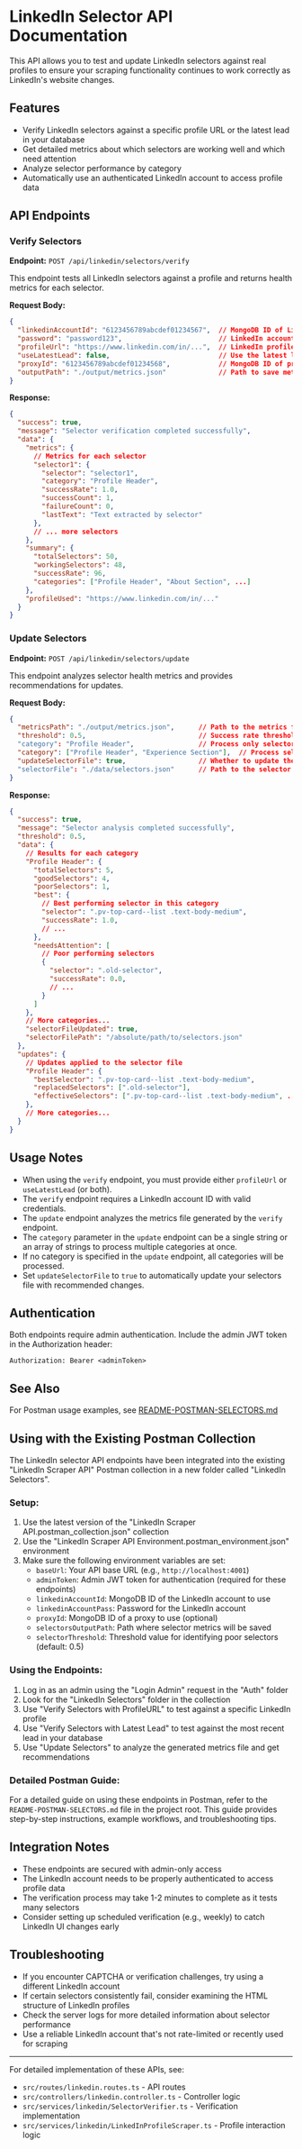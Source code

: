 # LinkedIn Selector API Documentation

This API allows you to test and update LinkedIn selectors against real profiles to ensure your scraping functionality continues to work correctly as LinkedIn's website changes.

## Features

- Verify LinkedIn selectors against a specific profile URL or the latest lead in your database
- Get detailed metrics about which selectors are working well and which need attention
- Analyze selector performance by category
- Automatically use an authenticated LinkedIn account to access profile data

## API Endpoints

### Verify Selectors

**Endpoint:** `POST /api/linkedin/selectors/verify`

This endpoint tests all LinkedIn selectors against a profile and returns health metrics for each selector.

**Request Body:**

```json
{
  "linkedinAccountId": "6123456789abcdef01234567",  // MongoDB ID of LinkedIn account
  "password": "password123",                        // LinkedIn account password
  "profileUrl": "https://www.linkedin.com/in/...",  // LinkedIn profile URL to test against (optional if useLatestLead is true)
  "useLatestLead": false,                           // Use the latest lead with a LinkedIn URL in the database (optional if profileUrl is provided)
  "proxyId": "6123456789abcdef01234568",            // MongoDB ID of proxy to use (optional)
  "outputPath": "./output/metrics.json"             // Path to save metrics to a file (optional)
}
```

**Response:**

```json
{
  "success": true,
  "message": "Selector verification completed successfully",
  "data": {
    "metrics": {
      // Metrics for each selector
      "selector1": {
        "selector": "selector1",
        "category": "Profile Header",
        "successRate": 1.0,
        "successCount": 1,
        "failureCount": 0,
        "lastText": "Text extracted by selector"
      },
      // ... more selectors
    },
    "summary": {
      "totalSelectors": 50,
      "workingSelectors": 48,
      "successRate": 96,
      "categories": ["Profile Header", "About Section", ...]
    },
    "profileUsed": "https://www.linkedin.com/in/..."
  }
}
```

### Update Selectors

**Endpoint:** `POST /api/linkedin/selectors/update`

This endpoint analyzes selector health metrics and provides recommendations for updates.

**Request Body:**

```json
{
  "metricsPath": "./output/metrics.json",      // Path to the metrics file generated by the verify endpoint (required)
  "threshold": 0.5,                            // Success rate threshold for considering a selector healthy (0-1, default: 0.5)
  "category": "Profile Header",                // Process only selectors in this category (optional)
  "category": ["Profile Header", "Experience Section"],  // Process selectors in multiple categories (optional)
  "updateSelectorFile": true,                  // Whether to update the selector file with recommendations (default: true)
  "selectorFile": "./data/selectors.json"      // Path to the selector file to update (optional, required if updateSelectorFile is true)
}
```

**Response:**

```json
{
  "success": true,
  "message": "Selector analysis completed successfully",
  "threshold": 0.5,
  "data": {
    // Results for each category
    "Profile Header": {
      "totalSelectors": 5,
      "goodSelectors": 4,
      "poorSelectors": 1,
      "best": {
        // Best performing selector in this category
        "selector": ".pv-top-card--list .text-body-medium",
        "successRate": 1.0,
        // ...
      },
      "needsAttention": [
        // Poor performing selectors
        {
          "selector": ".old-selector",
          "successRate": 0.0,
          // ...
        }
      ]
    },
    // More categories...
    "selectorFileUpdated": true,
    "selectorFilePath": "/absolute/path/to/selectors.json"
  },
  "updates": {
    // Updates applied to the selector file
    "Profile Header": {
      "bestSelector": ".pv-top-card--list .text-body-medium",
      "replacedSelectors": [".old-selector"],
      "effectiveSelectors": [".pv-top-card--list .text-body-medium", ...]
    },
    // More categories...
  }
}
```

## Usage Notes

- When using the `verify` endpoint, you must provide either `profileUrl` or `useLatestLead` (or both).
- The `verify` endpoint requires a LinkedIn account ID with valid credentials.
- The `update` endpoint analyzes the metrics file generated by the `verify` endpoint.
- The `category` parameter in the `update` endpoint can be a single string or an array of strings to process multiple categories at once.
- If no category is specified in the `update` endpoint, all categories will be processed.
- Set `updateSelectorFile` to `true` to automatically update your selectors file with recommended changes.

## Authentication

Both endpoints require admin authentication. Include the admin JWT token in the Authorization header:

```
Authorization: Bearer <adminToken>
```

## See Also

For Postman usage examples, see [README-POSTMAN-SELECTORS.md](README-POSTMAN-SELECTORS.md)

## Using with the Existing Postman Collection

The LinkedIn selector API endpoints have been integrated into the existing "LinkedIn Scraper API" Postman collection in a new folder called "LinkedIn Selectors".

### Setup:

1. Use the latest version of the "LinkedIn Scraper API.postman_collection.json" collection
2. Use the "LinkedIn Scraper API Environment.postman_environment.json" environment
3. Make sure the following environment variables are set:
   - `baseUrl`: Your API base URL (e.g., `http://localhost:4001`)
   - `adminToken`: Admin JWT token for authentication (required for these endpoints)
   - `linkedinAccountId`: MongoDB ID of the LinkedIn account to use
   - `linkedinAccountPass`: Password for the LinkedIn account
   - `proxyId`: MongoDB ID of a proxy to use (optional)
   - `selectorsOutputPath`: Path where selector metrics will be saved
   - `selectorThreshold`: Threshold value for identifying poor selectors (default: 0.5)

### Using the Endpoints:

1. Log in as an admin using the "Login Admin" request in the "Auth" folder
2. Look for the "LinkedIn Selectors" folder in the collection
3. Use "Verify Selectors with ProfileURL" to test against a specific LinkedIn profile
4. Use "Verify Selectors with Latest Lead" to test against the most recent lead in your database
5. Use "Update Selectors" to analyze the generated metrics file and get recommendations

### Detailed Postman Guide:

For a detailed guide on using these endpoints in Postman, refer to the `README-POSTMAN-SELECTORS.md` file in the project root. This guide provides step-by-step instructions, example workflows, and troubleshooting tips.

## Integration Notes

- These endpoints are secured with admin-only access
- The LinkedIn account needs to be properly authenticated to access profile data
- The verification process may take 1-2 minutes to complete as it tests many selectors
- Consider setting up scheduled verification (e.g., weekly) to catch LinkedIn UI changes early

## Troubleshooting

- If you encounter CAPTCHA or verification challenges, try using a different LinkedIn account
- If certain selectors consistently fail, consider examining the HTML structure of LinkedIn profiles
- Check the server logs for more detailed information about selector performance
- Use a reliable LinkedIn account that's not rate-limited or recently used for scraping

---

For detailed implementation of these APIs, see:
- `src/routes/linkedin.routes.ts` - API routes
- `src/controllers/linkedin.controller.ts` - Controller logic
- `src/services/linkedin/SelectorVerifier.ts` - Verification implementation
- `src/services/linkedin/LinkedInProfileScraper.ts` - Profile interaction logic
